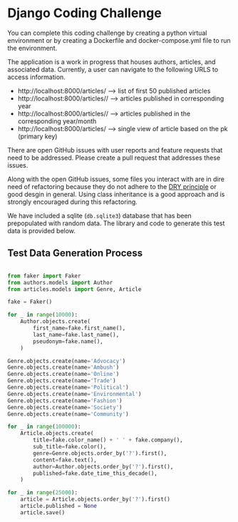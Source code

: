 # Django Coding Challenge
You can complete this coding challenge by creating a python virtual environment or by creating a Dockerfile and docker-compose.yml file to run the environment.

The application is a work in progress that houses authors, articles, and associated data. Currently, a user can navigate to the following URLS to access information.
- http://localhost:8000/articles/ --> list of first 50 published articles
- http://localhost:8000/articles/<year>/ --> articles published in corresponding year
- http://localhost:8000/articles/<year>/<month> --> articles published in the corresponding year/month
- http://localhost:8000/articles/<pk> --> single view of article based on the pk (primary key)

There are open GitHub issues with user reports and feature requests that need to be addressed. Please create a pull request that addresses these issues.

Along with the open GitHub issues, some files you interact with are in dire need of refactoring because they do not adhere to the [DRY principle](https://en.wikipedia.org/wiki/Don%27t_repeat_yourself) or good desgin in general. Using class inheritance is a good approach and is strongly encouraged during this refactoring.

We have included a sqlite (`db.sqlite3`) database that has been prepopulated with random data. The library and code to generate this test data is provided below.

## Test Data Generation Process

```python

from faker import Faker
from authors.models import Author
from articles.models import Genre, Article

fake = Faker()

for _ in range(10000):
    Author.objects.create(
        first_name=fake.first_name(),
        last_name=fake.last_name(),
        pseudonym=fake.name(),
    )

Genre.objects.create(name='Advocacy')
Genre.objects.create(name='Ambush')
Genre.objects.create(name='Online')
Genre.objects.create(name='Trade')
Genre.objects.create(name='Political')
Genre.objects.create(name='Environmental')
Genre.objects.create(name='Fashion')
Genre.objects.create(name='Society')
Genre.objects.create(name='Community')

for _ in range(100000):
    Article.objects.create(
        title=fake.color_name() + ' ' + fake.company(),
        sub_title=fake.color(),
        genre=Genre.objects.order_by('?').first(),
        content=fake.text(),
        author=Author.objects.order_by('?').first(),
        published=fake.date_time_this_decade(),
    )

for _ in range(25000):
    article = Article.objects.order_by('?').first()
    article.published = None
    article.save()

```
